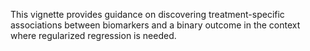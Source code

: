 This vignette provides guidance on discovering treatment-specific associations between biomarkers and a binary outcome in the context where regularized regression is needed.
